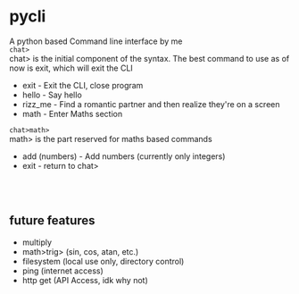 # pycli
A python based Command line interface by me <br>
``` chat> ```<br>
chat> is the initial component of the syntax. The best command to use as of now is exit, which will exit the CLI
- exit - Exit the CLI, close program
- hello - Say hello
- rizz_me - Find a romantic partner and then realize they're on a screen
- math - Enter Maths section

``` chat>math> ``` <br>
math> is the part reserved for maths based commands
- add (numbers) - Add numbers (currently only integers)
- exit - return to chat> 

<br><br>

## future features
- multiply
- math>trig> (sin, cos, atan, etc.)
- filesystem (local use only, directory control)
- ping (internet access)
- http get (API Access, idk why not)